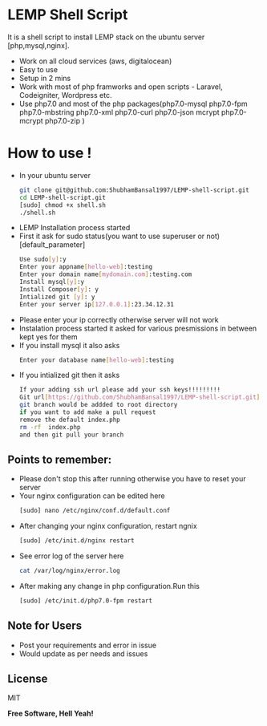 # LEMP Shell Script


It is a shell script to install LEMP stack on the ubuntu server [php,mysql,nginx].

  - Work on all cloud services (aws, digitalocean)
  - Easy to use
  - Setup in 2 mins
  - Work with most of php framworks and open scripts - Laravel, Codeigniter, Wordpress etc. 
  - Use php7.0 and most of the php packages(php7.0-mysql php7.0-fpm php7.0-mbstring php7.0-xml php7.0-curl php7.0-json mcrypt php7.0-mcrypt php7.0-zip )

# How to use !

  - In your ubuntu server 
    ```sh
    git clone git@github.com:ShubhamBansal1997/LEMP-shell-script.git
    cd LEMP-shell-script.git
    [sudo] chmod +x shell.sh
    ./shell.sh
    ```
  - LEMP Installation process started
  - First it ask for sudo status(you want to use superuser or not)[default_parameter]
    ```sh
    Use sudo[y]:y
    Enter your appname[hello-web]:testing
    Enter your domain name[mydomain.com]:testing.com
    Install mysql[y]:y
    Install Composer[y]: y
    Intialized git [y]: y
    Enter your server ip[127.0.0.1]:23.34.12.31
    ```
  - Please enter your ip correctly otherwise server will not work
  - Instalation process started it asked for various presmissions in between kept yes for them
  - If you install mysql it also asks
    ```sh
    Enter your database name[hello-web]:testing
    ```
  - If you intialized git then it asks
    ```sh
    If your adding ssh url please add your ssh keys!!!!!!!!!
    Git url[https://github.com/ShubhamBansal1997/LEMP-shell-script.git]:https://github.com/ShubhamBansal1997/LEMP-shell-script.git
    git branch would be addded to root directory 
    if you want to add make a pull request
    remove the default index.php
    rm -rf  index.php
    and then git pull your branch
    ```
    
Points to remember:
---
  - Please don't stop this after running otherwise you have to reset your server
  - Your nginx configuration can be edited here
    ```sh
    [sudo] nano /etc/nginx/conf.d/default.conf 
    ```
  - After changing your nginx configuration, restart ngnix
    ```sh
    [sudo] /etc/init.d/nginx restart
    ```
  - See error log of the server here
    ```sh
    cat /var/log/nginx/error.log
    ```
  - After making any change in php configuration.Run this
    ```sh
    [sudo] /etc/init.d/php7.0-fpm restart
    ```

Note for Users
----

  - Post your requirements and error in issue
  - Would update as per needs and issues

License
----

MIT


**Free Software, Hell Yeah!**


